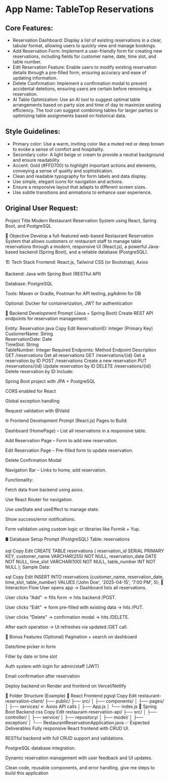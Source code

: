 # **App Name**: TableTop Reservations

## Core Features:

- Reservation Dashboard: Display a list of existing reservations in a clear, tabular format, allowing users to quickly view and manage bookings.
- Add Reservation Form: Implement a user-friendly form for creating new reservations, including fields for customer name, date, time slot, and table number.
- Edit Reservation Feature: Enable users to modify existing reservation details through a pre-filled form, ensuring accuracy and ease of updating information.
- Delete Confirmation: Implement a confirmation modal to prevent accidental deletions, ensuring users are certain before removing a reservation.
- AI Table Optimization: Use an AI tool to suggest optimal table arrangements based on party size and time of day to maximize seating efficiency. The tool can suggest combining tables for larger parties or optimizing table assignments based on historical data.

## Style Guidelines:

- Primary color: Use a warm, inviting color like a muted red or deep brown to evoke a sense of comfort and hospitality.
- Secondary color: A light beige or cream to provide a neutral background and ensure readability.
- Accent: Gold (#FFD700) to highlight important actions and elements, conveying a sense of quality and sophistication.
- Clean and readable typography for form labels and data display.
- Use simple, elegant icons for navigation and actions.
- Ensure a responsive layout that adapts to different screen sizes.
- Use subtle transitions and animations to enhance user experience.

## Original User Request:
Project Title
Modern Restaurant Reservation System using React, Spring Boot, and PostgreSQL

📌 Objective
Develop a full-featured web-based Restaurant Reservation System that allows customers or restaurant staff to manage table reservations through a modern, responsive UI (React.js), a powerful Java-based backend (Spring Boot), and a reliable database (PostgreSQL).

🏗️ Tech Stack
Frontend: React.js, Tailwind CSS (or Bootstrap), Axios

Backend: Java with Spring Boot (RESTful API)

Database: PostgreSQL

Tools: Maven or Gradle, Postman for API testing, pgAdmin for DB

Optional: Docker for containerization, JWT for authentication

🧰 Backend Development Prompt (Java + Spring Boot)
Create REST API endpoints for reservation management:

Entity: Reservation
java
Copy
Edit
ReservationID: Integer (Primary Key)  
CustomerName: String  
ReservationDate: Date  
TimeSlot: String  
TableNumber: Integer
Required Endpoints:
Method	Endpoint	Description
GET	/reservations	Get all reservations
GET	/reservations/{id}	Get a reservation by ID
POST	/reservations	Create a new reservation
PUT	/reservations/{id}	Update reservation by ID
DELETE	/reservations/{id}	Delete reservation by ID
Include:

Spring Boot project with JPA + PostgreSQL

CORS enabled for React

Global exception handling

Request validation with @Valid

🌐 Frontend Development Prompt (React.js)
Pages to Build:

Dashboard (HomePage) – List all reservations in a responsive table.

Add Reservation Page – Form to add new reservation.

Edit Reservation Page – Pre-filled form to update reservation.

Delete Confirmation Modal

Navigation Bar – Links to home, add reservation.

Functionality:

Fetch data from backend using axios.

Use React Router for navigation.

Use useState and useEffect to manage state.

Show success/error notifications.

Form validation using custom logic or libraries like Formik + Yup.

🛢️ Database Setup Prompt (PostgreSQL)
Table: reservations

sql
Copy
Edit
CREATE TABLE reservations (
  reservation_id SERIAL PRIMARY KEY,
  customer_name VARCHAR(255) NOT NULL,
  reservation_date DATE NOT NULL,
  time_slot VARCHAR(100) NOT NULL,
  table_number INT NOT NULL
);
Sample Data:

sql
Copy
Edit
INSERT INTO reservations (customer_name, reservation_date, time_slot, table_number)
VALUES ('John Doe', '2025-04-15', '7:00 PM', 5);
🔄 Interaction Flow
User opens app → Dashboard lists all reservations.

User clicks "Add" → fills form → hits backend /POST.

User clicks "Edit" → form pre-filled with existing data → hits /PUT.

User clicks "Delete" → confirmation modal → hits /DELETE.

After each operation → UI refreshes via updated /GET call.

🧪 Bonus Features (Optional)
Pagination + search on dashboard

Date/time picker in form

Filter by date or time slot

Auth system with login for admin/staff (JWT)

Email confirmation after reservation

Deploy backend on Render and frontend on Vercel/Netlify

📂 Folder Structure (Example)
📁 React Frontend
pgsql
Copy
Edit
restaurant-reservation-client/
├── public/
├── src/
│   ├── components/
│   ├── pages/
│   ├── services/ ← Axios API calls
│   ├── App.js
│   └── index.js
📁 Spring Boot Backend
css
Copy
Edit
restaurant-reservation-api/
├── src/
│   ├── controller/
│   ├── service/
│   ├── repository/
│   ├── model/
│   ├── exception/
│   └── RestaurantReservationApplication.java
✅ Expected Deliverables
Fully responsive React frontend with CRUD UI.

RESTful backend with full CRUD support and validations.

PostgreSQL database integration.

Dynamic reservation management with user feedback and UI updates.

Clean code, reusable components, and error handling.
give me steps to build this application
  
